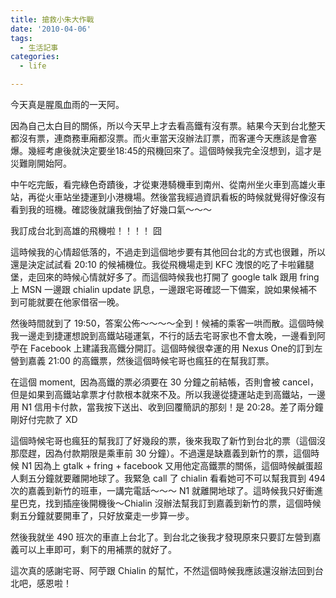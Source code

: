 ```yaml
---
title: 搶救小朱大作戰
date: '2010-04-06'
tags:
  - 生活記事
categories:
  - life

---
```

今天真是腥風血雨的一天阿。  
  
因為自己太白目的關係，所以今天早上才去看高鐵有沒有票。結果今天到台北整天都沒有票，連商務車廂都沒票。而火車當天沒辦法訂票，而客運今天應該是會塞爆。幾經考慮後就決定要坐18:45的飛機回來了。這個時候我完全沒想到，這才是災難剛開始阿。  
  
中午吃完飯，看完綠色奇蹟後，才從東港騎機車到南州、從南州坐火車到高雄火車站，再從火車站坐捷運到小港機場。然後當我經過資訊看板的時候就覺得好像沒有看到我的班機。確認後就讓我倒抽了好幾口氣～～～  
  
我訂成台北到高雄的飛機啦！！！！ 囧  
  
這時候我的心情超低落的，不過走到這個地步要有其他回台北的方式也很難，所以還是決定試試看 20:10 的候補機位。我從飛機場走到 KFC 洩恨的吃了卡啦雞腿堡，走回來的時候心情就好多了。而這個時候我也打開了 google talk 跟用 fring 上 MSN 一邊跟 chialin update 訊息，一邊跟宅哥確認一下備案，說如果候補不到可能就要在他家借宿一晚。  
  
然後時間就到了 19:50，答案公佈～～～～全到！候補的乘客一哄而散。這個時候我一邊走到捷運想說到高鐵站碰運氣，不行的話去宅哥家也不會太晚，一邊看到阿苧在 Facebook 上建議我高鐵分開訂。這個時候很幸運的用 Nexus One的訂到左營到嘉義 21:00 的高鐵票，然後這個時候宅哥也瘋狂的在幫我訂票。  
  
在這個 moment,  因為高鐵的票必須要在 30 分鐘之前結帳，否則會被 cancel，但是如果到高鐵站拿票才付款根本就來不及。所以我邊從捷運站走到高鐵站，一邊用 N1 信用卡付款，當我按下送出、收到回覆簡訊的那刻！是 20:28。差了兩分鐘剛好付完款了 XD  
  
這個時候宅哥也瘋狂的幫我訂了好幾段的票，後來我取了新竹到台北的票（這個沒那麼趕，因為付款期限是乘車前 30 分鐘）。不過還是缺嘉義到新竹的票，這個時候 N1 因為上 gtalk + fring + facebook 又用他定高鐵票的關係，這個時候鹹蛋超人剩五分鐘就要離開地球了。我緊急 call 了 chialin 看看她可不可以幫我買到 494 次的嘉義到新竹的班車，一講完電話～～～ N1 就離開地球了。這時候我只好衝進星巴克，找到插座後開機後～Chialin 沒辦法幫我訂到嘉義到新竹的票，這個時候剩五分鐘就要開車了，只好放棄走一步算一步。  
  
然後我就坐 490 班次的車直上台北了。到台北之後我才發現原來只要訂左營到嘉義可以上車即可，剩下的用補票的就好了。  
  
這次真的感謝宅哥、阿苧跟 Chialin 的幫忙，不然這個時候我應該還沒辦法回到台北吧，感恩啦！